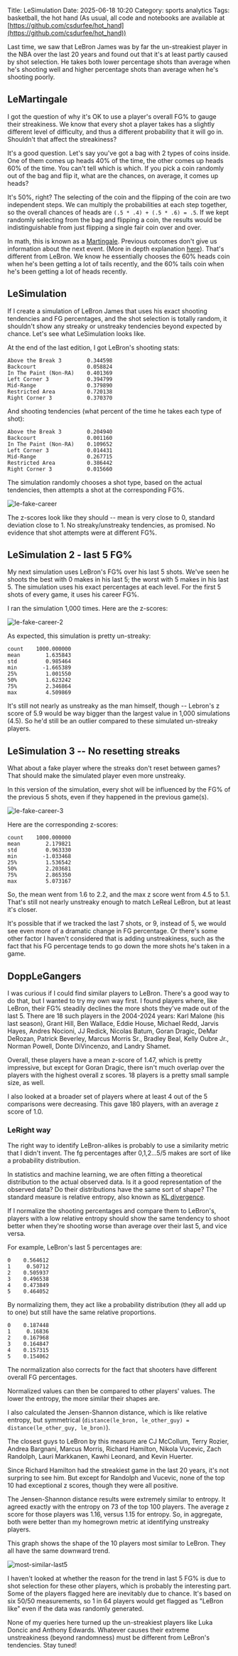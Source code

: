 Title: LeSimulation
Date: 2025-06-18 10:20
Category: sports analytics
Tags: basketball, the hot hand
(As usual, all code and notebooks are available at [https://github.com/csdurfee/hot_hand](https://github.com/csdurfee/hot_hand))

Last time, we saw that LeBron James was by far the un-streakiest player in the NBA over the last 20 years and found out that it's at least partly caused by shot selection. He takes both lower percentage shots than average when he's shooting well and higher percentage shots than average when he's shooting poorly.

## LeMartingale
I got the question of why it's OK to use a player's overall FG% to gauge their streakiness. We know that every shot a player takes has a slightly different level of difficulty, and thus a different probability that it will go in. Shouldn't that affect the streakiness?

It's a good question.  Let's say you've got a bag with 2 types of coins inside. One of them comes up heads 40% of the time, the other comes up heads 60% of the time. You can't tell which is which. If you pick a coin randomly out of the bag and flip it, what are the chances, on average, it comes up heads? 

It's 50%, right? The selecting of the coin and the flipping of the coin are two independent steps. We can multiply the probabilities at each step together, so the overall chances of heads are `(.5 * .4) + (.5 * .6) = .5`. If we kept randomly selecting from the bag and flipping a coin, the results would be indistinguishable from just flipping a single fair coin over and over.

In math, this is known as a [Martingale](https://en.wikipedia.org/wiki/Martingale_(probability_theory)). Previous outcomes don't give us information about the next event. (More in depth explanation [here](https://www.cs.yale.edu/homes/aspnes/pinewiki/Martingales.html)).  That's different from LeBron. We know he essentially chooses the 60% heads coin when he's been getting a lot of tails recently, and the 60% tails coin when he's been getting a lot of heads recently.


## LeSimulation
If I create a simulation of LeBron James that uses his exact shooting tendencies and FG percentages, and the shot selection is totally random, it shouldn't show any streaky or unstreaky tendencies beyond expected by chance. Let's see what LeSimulation looks like.

At the end of the last edition, I got LeBron's shooting stats:

```
Above the Break 3        0.344598
Backcourt                0.058824
In The Paint (Non-RA)    0.401369
Left Corner 3            0.394799
Mid-Range                0.379890
Restricted Area          0.720138
Right Corner 3           0.370370
```

And shooting tendencies (what percent of the time he takes each type of shot):
```
Above the Break 3        0.204940
Backcourt                0.001160
In The Paint (Non-RA)    0.109652
Left Corner 3            0.014431
Mid-Range                0.267715
Restricted Area          0.386442
Right Corner 3           0.015660
```

The simulation randomly chooses a shot type, based on the actual tendencies, then attempts a shot at the corresponding FG%.

![le-fake-career](/img/le-fake-career.png)

The z-scores look like they should -- mean is very close to 0, standard deviation close to 1. No streaky/unstreaky tendencies, as promised. No evidence that shot attempts were at different FG%.

## LeSimulation 2 - last 5 FG%
My next simulation uses LeBron's FG% over his last 5 shots. We've seen he shoots the best with 0 makes in his last 5; the worst with 5 makes in his last 5. The simulation uses his exact percentages at each level. For the first 5 shots of every game, it uses his career FG%.

I ran the simulation 1,000 times. Here are the z-scores:

![le-fake-career-2](/img/le-fake-career-2.png)

As expected, this simulation is pretty un-streaky:

```
count    1000.000000
mean        1.635843
std         0.985464
min        -1.665389
25%         1.001550
50%         1.623242
75%         2.346864
max         4.509869
```

It's still not nearly as unstreaky as the man himself, though -- Lebron's z score of 5.9 would be way bigger than the largest value in 1,000 simulations (4.5). So he'd still be an outlier compared to these simulated un-streaky players.

## LeSimulation 3 -- No resetting streaks
What about a fake player where the streaks don't reset between games? That should make the simulated player even more unstreaky.

In this version of the simulation, every shot will be influenced by the FG% of the previous 5 shots, even if they happened in the previous game(s).

![le-fake-career-3](/img/le-fake-career-3.png)

Here are the corresponding z-scores:

```
count    1000.000000
mean        2.179821
std         0.963330
min        -1.033468
25%         1.536542
50%         2.203681
75%         2.865350
max         5.073167
```

So, the mean went from 1.6 to 2.2, and the max z score went from 4.5 to 5.1. That's still not nearly unstreaky enough to match LeReal LeBron, but at least it's closer.

It's possible that if we tracked the last 7 shots, or 9, instead of 5, we would see even more of a dramatic change in FG percentage. Or there's some other factor I haven't considered that is adding unstreakiness, such as the fact that his FG percentage tends to go down the more shots he's taken in a game.

## DoppLeGangers
I was curious if I could find similar players to LeBron. There's a good way to do that, but I wanted to try my own way first. I found players where, like LeBron, their FG% steadily declines the more shots they've made out of the last 5.  There are 18 such players in the 2004-2024 years: Karl Malone (his last season), Grant Hill, Ben Wallace, Eddie House, Michael Redd, Jarvis Hayes, Andres Nocioni, JJ Redick, Nicolas Batum, Goran Dragic, DeMar DeRozan, Patrick Beverley, Marcus Morris Sr., Bradley Beal, Kelly Oubre Jr., Norman Powell, Donte DiVincenzo, and Landry Shamet.

Overall, these players have a mean z-score of 1.47, which is pretty impressive, but except for Goran Dragic, there isn't much overlap over the players with the highest overall z scores. 18 players is a pretty small sample size, as well.

I also looked at a broader set of players where at least 4 out of the 5 comparisons were decreasing. This gave 180 players, with an average z score of 1.0. 

### LeRight way

The right way to identify LeBron-alikes is probably to use a similarity metric that I didn't invent. The fg percentages after 0,1,2...5/5 makes are sort of like a probability distribution. 

In statistics and machine learning, we are often fitting a theoretical distribution to the actual observed data. Is it a good representation of the observed data? Do their distributions have the same sort of shape? The standard measure is relative entropy, also known as [KL divergence](https://en.wikipedia.org/wiki/Kullback%E2%80%93Leibler_divergence).

If I normalize the shooting percentages and compare them to LeBron's, players with a low relative entropy should show the same tendency to shoot better when they're shooting worse than average over their last 5, and vice versa.

For example, LeBron's last 5 percentages are:
```
0    0.564612
1     0.50712
2    0.505937
3    0.496538
4    0.473849
5    0.464052
```
By normalizing them, they act like a probability distribution (they all add up to one) but still have the same relative proportions.

```
0    0.187448
1     0.16836
2    0.167968
3    0.164847
4    0.157315
5    0.154062
```
The normalization also corrects for the fact that shooters have different overall FG percentages.

Normalized values can then be compared to other players' values. The lower the entropy, the more similar their shapes are.

I also calculated the Jensen-Shannon distance, which is like relative entropy, but symmetrical (`distance(le_bron, le_other_guy) = distance(le_other_guy, le_bron)`).

The closest guys to LeBron by this measure are CJ McCollum, Terry Rozier, Andrea Bargnani, Marcus Morris, Richard Hamilton, Nikola Vucevic, Zach Randolph, Lauri Markkanen, Kawhi Leonard, and Kevin Huerter. 

Since Richard Hamilton had the streakiest game in the last 20 years, it's not surpring to see him. But except for Randolph and Vucevic, none of the top 10 had exceptional z scores, though they were all positive.

The Jensen-Shannon distance results were extremely similar to entropy. It agreed exactly with the entropy on 73 of the top 100 players. The average z score for those players was 1.16, versus 1.15 for entropy. So, in aggregate, both were better than my homegrown metric at identifying unstreaky players.

This graph shows the shape of the 10 players most similar to LeBron. They all have the same downward trend.

![most-similar-last5](/img/most-similar-last5.png)

I haven't looked at whether the reason for the trend in last 5 FG% is due to shot selection for these other players, which is probably the interesting part. Some of the players flagged here are inevitably due to chance. It's based on six 50/50 measurements, so 1 in 64 players would get flagged as "LeBron like" even if the data was randomly generated.

None of my queries here turned up the un-streakiest players like Luka Doncic and Anthony Edwards. Whatever causes their extreme unstreakiness (beyond randomness) must be different from LeBron's tendencies. Stay tuned!